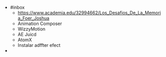 - #inbox
	- https://www.academia.edu/32994662/Los_Desafios_De_La_Memoria_Foer_Joshua
	- Animation Composer
	- WizzyMotion
	- AE Juicd
	- AtomX
	- Instalar adffter efect
-